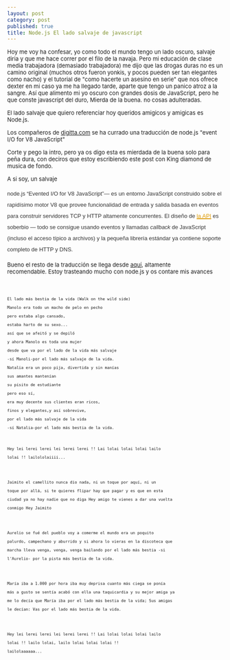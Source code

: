 ```yaml
---
layout: post
category: post
published: true
title: Node.js El lado salvaje de javascript
---
```


<p><span style="font-size: small;">Hoy me voy ha confesar, yo como todo el mundo tengo un lado oscuro, salvaje diria y que me hace correr por el filo de la navaja. Pero mi educación de clase media trabajadora (demasiado trabajadora) me dijo que las drogas duras no es un camino original (muchos otros fueron yonkis, y pocos pueden ser tan elegantes como nacho) y el tutorial de "como hacerte un asesino en serie" que nos ofrece dexter en mi caso ya me ha llegado tarde, aparte que tengo un panico atroz a la sangre. Así que alimento mi yo oscuro con grandes dosis de JavaScript, pero he que conste javascript del duro, Mierda de la buena. no cosas adulteradas.</span></p><p><span style="font-size: small;">El lado salvaje que quiero referenciar hoy queridos amigicos y amigicas es Node.js. </span></p><p><span style="font-size: small;">Los compañeros de <a href="http://digitta.com/">digitta.com</a> se ha currado una traducción de node.js "event I/O for V8 JavaScript" </span></p><p><span style="font-size: small;">Corte y pego la intro, pero ya os digo esta es mierdada de la buena solo para peña dura, con deciros que estoy escribiendo este post con King diamond de musica de fondo. </span></p><p><span style="font-size: small;">A si soy, un salvaje</span></p><p><span style="font-size: small;"><span style="font-family: 'Palatino Linotype', georgia, 'Trebuchet MS', sans-serif; font-size: 20px; color: #333333; line-height: 26px;"><span style="font-size: small;">node.js “Evented I/O for V8 JavaScript”— es un entorno JavaScript construido sobre el rapidísimo motor V8 que provee funcionalidad de entrada y salida basada en eventos para construir servidores TCP y HTTP altamente concurrentes. El diseño de&nbsp;</span><a style="color: #dd9900;" href="http://nodejs.org/api.html"><span style="font-size: small;">la API</span></a><span style="font-size: small;">&nbsp;es soberbio — todo se consigue usando eventos y llamadas&nbsp;</span><em><span style="font-size: small;">callback</span></em><span style="font-size: small;">&nbsp;de JavaScript (incluso el acceso típico a archivos) y la pequeña librería estándar ya contiene soporte completo de HTTP y DNS.</span></span></span></p><p><span style="font-size: small;">Bueno el resto de la traducción se llega desde <a href="http://digitta.com/2009/11/nodejs.html">aquí</a>, altamente recomendable.&nbsp;Estoy trasteando mucho con node.js y os contare mis avances</span></p><p><span style="font-size: small;"><span style="font-family: Times; font-size: medium; -webkit-border-horizontal-spacing: 2px; -webkit-border-vertical-spacing: 2px;">&nbsp;</span></span></p><pre><span style="line-height: 20px;"><span style="font-size: x-small;">El lado más bestia de la vida (Walk on the wild side)
Manolo era todo un macho de pelo en pecho
pero estaba algo cansado,
estaba harto de su sexo...
así que se afeitó y se depiló
y ahora Manolo es toda una mujer
desde que va por el lado de la vida más salvaje
-sí Manoli-por el lado más salvaje de la vida.
Natalia era un poco pija, divertida y sin manías
sus amantes mantenían
su pisito de estudiante
pero eso sí,
era muy decente sus clientes eran ricos,
finos y elegantes,y así sobrevive,
por el lado más salvaje de la vida
-sí Natalia-por el lado más bestia de la vida.

Hey lei lerei lerei lei lerei lerei !!
Lai lolai lolai lolai lailo lolai !!
lailololaiiii...

Jaimito el camellito
nunca dio nada,
ni un toque por aquí,
ni un toque por allá,
si te quieres flipar
hay que pagar
y es que en esta ciudad
ya no hay nadie que no diga
Hey amigo
te vienes a dar una vuelta conmigo
Hey Jaimito

Aurelio se fué del pueblo
voy a comerme el mundo
era un poquito palurdo, campechano y aburrido
y si ahora lo vieras
en la discoteca
que marcha lleva
venga, venga, venga
bailando por el lado más bestia
-si l'Aurelio- por la pista más bestia de la vida.

María iba a 1.000 por hora
iba muy deprisa
cuanto más ciega se ponía
más a gusto se sentía
acabó con ella una taquicardia
y su mejor amiga ya me lo decía
que María iba por el lado más bestia de la vida;
Sus amigas le decían:
Vas por el lado más bestia de la vida.

Hey lei lerei lerei lei lerei lerei !!
Lai lolai lolai lolai lailo lolai !!
lailo lolai, lailo lolai lolai lolai !!
lailolaaaaaa...</span></span></pre><p>&nbsp;</p>